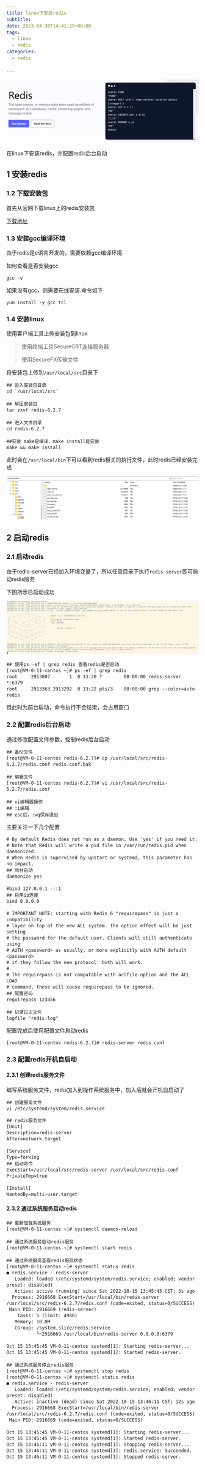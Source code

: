 ```yaml
---
title: linux下安装redis
subtitle: 
date: 2023-04-30T14:41:29+08:00
tags:
  - linux
  - redis
categories:
  - redis

---
```


![image-20221015135828164](assets/image-20221015135828164.png)



在linux下安装redis，并配置redis后台启动

<!--more-->

## 1 安装redis

### 1.2 下载安装包

首先从官网下载linux上的redis安装包

[下载地址](https://download.redis.io/releases/redis-6.2.7.tar.gz)



### 1.3 安装gcc编译环境

由于redis是c语言开发的，需要依赖gcc编译环境

如何查看是否安装gcc

```shell
gcc -v
```

如果没有gcc，则需要在线安装.命令如下

```shell
yum install -y gcc tcl
```



### 1.4 安装linux

使用客户端工具上传安装包到linux

> 使用终端工具SecureCRT连接服务器
>
> 使用SecureFX传输文件

将安装包上传到`/usr/local/src`目录下

```shell
## 进入安装包目录
cd `/usr/local/src`

## 解压安装包
tar zxvf redis-6.2.7

## 进入文件目录
cd redis-6.2.7

##安装 make是编译，make install是安装
make && make install
```

此时会在`/usr/local/bin`下可以看到redis相关的执行文件，此时redis已经安装完成

![image-20221015131520650](assets/image-20221015131520650.png)



## 2 启动redis

### 2.1 启动redis

由于redis-server已经加入环境变量了，所以任意目录下执行`redis-server`即可启动redis服务

下图所示已启动成功

![image-20221015132150828](assets/image-20221015132150828.png)



```shell
## 使用ps -ef | grep redis 查看redis是否启动
[root@VM-0-11-centos ~]# ps -ef | grep redis
root     2913007       1  0 13:20 ?        00:00:00 redis-server *:6379
root     2913363 2913292  0 13:22 pts/3    00:00:00 grep --color=auto redis
```

但此时为前台启动，命令执行不会结束，会占用窗口



### 2.2 配置redis后台启动

通过修改配置文件参数，控制redis后台启动

```shell
## 备份文件
[root@VM-0-11-centos redis-6.2.7]# cp /usr/local/src/redis-6.2.7/redis.conf redis.conf.bak

## 编辑文件
[root@VM-0-11-centos redis-6.2.7]# vi /usr/local/src/redis-6.2.7/redis.conf

## vi编辑器操作
## :i编辑
## esc后，:wq保存退出
```

主要关注一下几个配置

```shell
# By default Redis does not run as a daemon. Use 'yes' if you need it.
# Note that Redis will write a pid file in /var/run/redis.pid when daemonized.
# When Redis is supervised by upstart or systemd, this parameter has no impact.
## 后台启动
daemonize yes

#bind 127.0.0.1 -::1
## 启用ip连接
bind 0.0.0.0

# IMPORTANT NOTE: starting with Redis 6 "requirepass" is just a compatibility
# layer on top of the new ACL system. The option effect will be just setting
# the password for the default user. Clients will still authenticate using
# AUTH <password> as usually, or more explicitly with AUTH default <password>
# if they follow the new protocol: both will work.
#
# The requirepass is not compatable with aclfile option and the ACL LOAD
# command, these will cause requirepass to be ignored.
## 配置密码
requirepass 123456

## 记录日志文件
logfile "redis.log"
```

配置完成后使用配置文件启动redis

```shell
[root@VM-0-11-centos redis-6.2.7]# redis-server redis.conf
```



### 2.3 配置redis开机自启动

#### 2.3.1 创建redis服务文件

编写系统服务文件，redis加入到操作系统服务中，加入后就会开机自启动了

```shell
## 创建服务文件
vi /etc/systemd/system/redis.service
```



```shell
## redis服务文件
[Unit]
Description=redis-server
After=network.target

[Service]
Type=forking
## 启动命令
ExecStart=/usr/local/src/redis-server /usr/local/src/redis.conf
PrivateTmp=true

[Install]
WantedBy=multi-user.target
```



#### 2.3.2 通过系统服务启动redis

```shell
## 重新加载系统服务
[root@VM-0-11-centos ~]# systemctl daemon-reload 

## 通过系统服务启动redis服务
[root@VM-0-11-centos ~]# systemctl start redis

## 通过系统服务查看redis服务状态
[root@VM-0-11-centos ~]# systemctl status redis
● redis.service - redis-server
   Loaded: loaded (/etc/systemd/system/redis.service; enabled; vendor preset: disabled)
   Active: active (running) since Sat 2022-10-15 13:45:45 CST; 3s ago
  Process: 2916668 ExecStart=/usr/local/bin/redis-server /usr/local/src/redis-6.2.7/redis.conf (code=exited, status=0/SUCCESS)
 Main PID: 2916669 (redis-server)
    Tasks: 5 (limit: 4988)
   Memory: 10.0M
   CGroup: /system.slice/redis.service
           └─2916669 /usr/local/bin/redis-server 0.0.0.0:6379

Oct 15 13:45:45 VM-0-11-centos systemd[1]: Starting redis-server...
Oct 15 13:45:45 VM-0-11-centos systemd[1]: Started redis-server.

## 通过系统服务停止redis服务
[root@VM-0-11-centos ~]# systemctl stop redis
[root@VM-0-11-centos ~]# systemctl status redis
● redis.service - redis-server
   Loaded: loaded (/etc/systemd/system/redis.service; enabled; vendor preset: disabled)
   Active: inactive (dead) since Sat 2022-10-15 13:46:11 CST; 12s ago
  Process: 2916668 ExecStart=/usr/local/bin/redis-server /usr/local/src/redis-6.2.7/redis.conf (code=exited, status=0/SUCCESS)
 Main PID: 2916669 (code=exited, status=0/SUCCESS)

Oct 15 13:45:45 VM-0-11-centos systemd[1]: Starting redis-server...
Oct 15 13:45:45 VM-0-11-centos systemd[1]: Started redis-server.
Oct 15 13:46:11 VM-0-11-centos systemd[1]: Stopping redis-server...
Oct 15 13:46:11 VM-0-11-centos systemd[1]: redis.service: Succeeded.
Oct 15 13:46:11 VM-0-11-centos systemd[1]: Stopped redis-server.
```


